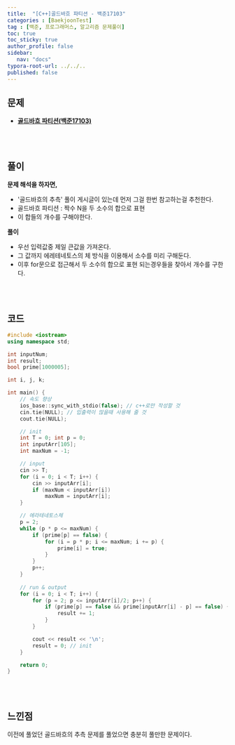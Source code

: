 ```yaml
---
title:  "[C++]골드바흐 파티션 - 백준17103"
categories : [BaekjoonTest]
tag : [백준, 프로그래머스, 알고리즘 문제풀이]
toc: true
toc_sticky: true
author_profile: false
sidebar:
   nav: "docs"
typora-root-url: ../../..
published: false
---
```




## 문제

* **[골드바흐 파티션(백준17103)](https://www.acmicpc.net/problem/17103)**

<br><br>

## 풀이

**문제 해석을 하자면,**

* '골드바흐의 추측' 풀이 게시글이 있는데 먼저 그걸 한번 참고하는걸 추천한다.
* 골드바흐 파티션 : 짝수 N을 두 소수의 합으로 표현
* 이 합들의 개수를 구해야한다.



**풀이**

* 우선 입력값중 제일 큰값을 가져온다.
* 그 값까지 에레테네토스의 체 방식을 이용해서 소수를 미리 구해둔다.
* 이후 for문으로 접근해서 두 소수의 합으로 표현 되는경우들을 찾아서 개수를 구한다.



<br><br>

## 코드

```c++
#include <iostream>
using namespace std;

int inputNum;
int result;
bool prime[1000005];

int i, j, k;

int main() {
	// 속도 향상
	ios_base::sync_with_stdio(false); // c++로만 작성할 것
	cin.tie(NULL); // 입출력이 많을때 사용해 줄 것
	cout.tie(NULL);

	// init
	int T = 0; int p = 0;
	int inputArr[105];
	int maxNum = -1;

	// input
	cin >> T;
	for (i = 0; i < T; i++) {
		cin >> inputArr[i];
		if (maxNum < inputArr[i])
			maxNum = inputArr[i];
	}

	// 에라테네토스체
	p = 2;
	while (p * p <= maxNum) {
		if (prime[p] == false) {
			for (i = p * p; i <= maxNum; i += p) {
				prime[i] = true;
			}
		}
		p++;
	}
	
	// run & output
	for (i = 0; i < T; i++) {
		for (p = 2; p <= inputArr[i]/2; p++) {
			if (prime[p] == false && prime[inputArr[i] - p] == false) { // 합해서 N이 나오는 두 수가 모두 소수 라면?
				result += 1;
			}
		}

		cout << result << '\n';
		result = 0; // init
	}

	return 0;
}
```

<br><br>

## 느낀점

이전에 풀었던 골드바흐의 추측 문제를 풀었으면 충분히 풀만한 문제이다.
